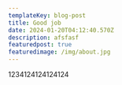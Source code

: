 ```yaml
---
templateKey: blog-post
title: Good job
date: 2024-01-20T04:12:40.570Z
description: afsfasf
featuredpost: true
featuredimage: /img/about.jpg
---
```

1﻿234124124124124